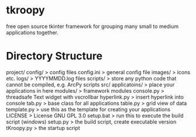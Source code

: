 tkroopy
=======

free open source tkinter framework for grouping many small to medium applications together.

Directory Structure
=======

  project/
    config/       > config files
      config.ini    > general config file
    images/       > icons etc.
    logs/         > YYYYMMDD.log files
    scripts/      > store any python code that cannot be compiled, e.g. ArcPy scripts
    src/
      applicatoins/ > place your applications in here
      modules/      > framework modules
        console.py    > threadsafe Text widget with vscrollbar
        hyperlink.py  > insert hyperlink into console
        tab.py        > base class for all applications
        table.py      > grid view of data
      template.py  > use this as the template for creating your applications
    LICENSE       > License GNU GPL 3.0
    setup.bat     > run this to execute the build script (windows)
    setup.py      > the build script, create executable version
    tKroopy.py    > the startup script
